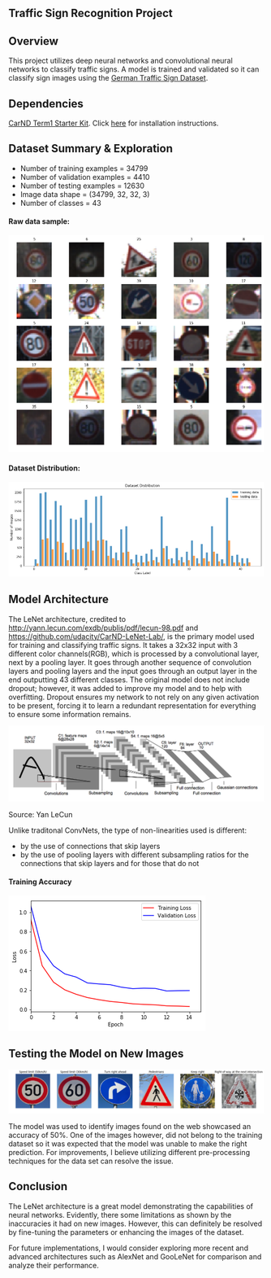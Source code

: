 ## Traffic Sign Recognition Project

Overview 
---
This project utilizes deep neural networks and convolutional neural networks to classify traffic signs.  A model is trained and validated  so it can classify sign images using the [German Traffic Sign Dataset](http://benchmark.ini.rub.de/?section=gtsrb&subsection=dataset).


Dependencies
---
[CarND Term1 Starter Kit](https://github.com/udacity/CarND-Term1-Starter-Kit).  Click [here](https://github.com/udacity/CarND-Term1-Starter-Kit/blob/master/README.md) for installation instructions.   


Dataset Summary & Exploration
---
* Number of training examples = 34799
* Number of validation examples = 4410
* Number of testing examples = 12630
* Image data shape = (34799, 32, 32, 3)
* Number of classes = 43

#### Raw data sample: 
![Data Sample](./images/datasample.png) 


#### Dataset Distribution:
![Dataset Distribution](./images/datadistribution.png) 

Model Architecture
---
The LeNet architecture, credited to http://yann.lecun.com/exdb/publis/pdf/lecun-98.pdf and https://github.com/udacity/CarND-LeNet-Lab/, is the primary model used for training and classifying traffic signs. It takes a 32x32 input with 3 different color channels(RGB), which is processed by a convolutional layer, next by a pooling layer. It goes through another sequence of convolution layers and pooling layers and the input goes through an output layer in the end outputting 43 different classes. The original model does not include dropout; however, it was added to improve my model and to help with overfitting. Dropout ensures my network to not rely on any given activation to be present, forcing it to learn a redundant representation for everything to ensure some information remains.

![LeNet](./images/lenet.png) 

Source: Yan LeCun

Unlike traditonal ConvNets, the type of non-linearities used is different:

* by the use of connections that skip layers
* by the use of pooling layers with different subsampling ratios for the connections that skip layers and for those that do not

#### Training Accuracy 

![Loss Graph](./images/loss.png) 


Testing the Model on New Images 
---

![Results](./images/prediction.png)

The model was used to identify images found on the web showcased an accuracy of 50%.  One of the images however, did not belong to the training dataset so it was expected that the model was unable to make the right prediction.  For improvements, I believe utilizing different pre-processing techniques for the data set can resolve the issue.   


Conclusion
---

The LeNet architecture is a great model demonstrating the capabilities of neural networks.  Evidently, there some limitations as shown by the inaccuracies it had on new images.  However, this can definitely be resolved by fine-tuning the parameters or enhancing the images of the dataset.  

For future implementations, I would consider exploring more recent and advanced architectures such as AlexNet and GooLeNet for comparison and analyze their performance.  
